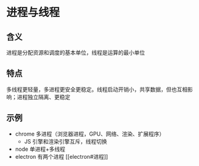 
# 进程与线程

## 含义
进程是分配资源和调度的基本单位，线程是运算的最小单位

## 特点
多线程更轻量，多进程更安全更稳定。线程启动开销小，共享数据，但也互相影响；进程独立隔离、更稳定

## 示例
- chrome 多进程（浏览器进程，GPU、网络、渲染、扩展程序）
	- JS 引擎和渲染引擎互斥，线程切换
- node 单进程+多线程
- electron 有两个进程 [[electron#进程]]